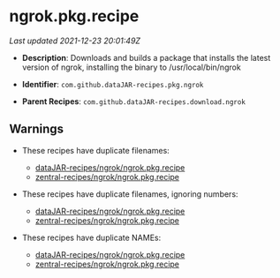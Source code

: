 # ngrok.pkg.recipe

_Last updated 2021-12-23 20:01:49Z_

- **Description**: Downloads and builds a package that installs the latest version of ngrok, installing the binary to /usr/local/bin/ngrok

- **Identifier**: `com.github.dataJAR-recipes.pkg.ngrok`

- **Parent Recipes**: `com.github.dataJAR-recipes.download.ngrok`


## Warnings

- These recipes have duplicate filenames:
    - [dataJAR-recipes/ngrok/ngrok.pkg.recipe](/autopkg-dupe-tracker/dataJAR-recipes/ngrok/ngrok.pkg.recipe)
    - [zentral-recipes/ngrok/ngrok.pkg.recipe](/autopkg-dupe-tracker/zentral-recipes/ngrok/ngrok.pkg.recipe)

- These recipes have duplicate filenames, ignoring numbers:
    - [dataJAR-recipes/ngrok/ngrok.pkg.recipe](/autopkg-dupe-tracker/dataJAR-recipes/ngrok/ngrok.pkg.recipe)
    - [zentral-recipes/ngrok/ngrok.pkg.recipe](/autopkg-dupe-tracker/zentral-recipes/ngrok/ngrok.pkg.recipe)

- These recipes have duplicate NAMEs:
    - [dataJAR-recipes/ngrok/ngrok.pkg.recipe](/autopkg-dupe-tracker/dataJAR-recipes/ngrok/ngrok.pkg.recipe)
    - [zentral-recipes/ngrok/ngrok.pkg.recipe](/autopkg-dupe-tracker/zentral-recipes/ngrok/ngrok.pkg.recipe)